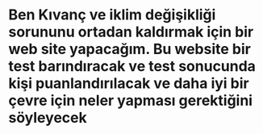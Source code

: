 # Ben Kıvanç ve iklim değişikliği sorununu ortadan kaldırmak için bir web site yapacağım. Bu website bir test barındıracak ve test sonucunda kişi puanlandırılacak ve daha iyi bir çevre için neler yapması gerektiğini söyleyecek
